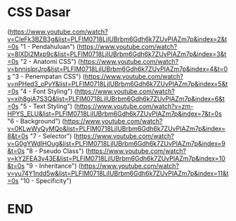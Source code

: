 # CSS Dasar
(https://www.youtube.com/watch?v=CleFk3BZB3g&list=PLFIM0718LjIUBrbm6Gdh6k7ZUvPIAZm7p&index=2&t=0s "1 - Pendahuluan")
(https://www.youtube.com/watch?v=8lXDi2Mxp9c&list=PLFIM0718LjIUBrbm6Gdh6k7ZUvPIAZm7p&index=3&t=0s "2 - Anatomi CSS")
(https://www.youtube.com/watch?v=bnnislprJro&list=PLFIM0718LjIUBrbm6Gdh6k7ZUvPIAZm7p&index=4&t=0s "3 - Penempatan CSS")
(https://www.youtube.com/watch?v=nPHed3_oPvY&list=PLFIM0718LjIUBrbm6Gdh6k7ZUvPIAZm7p&index=5&t=0s "4 - Font Styling")
(https://www.youtube.com/watch?v=xih8giA7S3Q&list=PLFIM0718LjIUBrbm6Gdh6k7ZUvPIAZm7p&index=6&t=0s "5 - Text Styling")
(https://www.youtube.com/watch?v=zm-HPYS_ELU&list=PLFIM0718LjIUBrbm6Gdh6k7ZUvPIAZm7p&index=7&t=0s "6 - Background")
(https://www.youtube.com/watch?v=0KLwWyQyMQo&list=PLFIM0718LjIUBrbm6Gdh6k7ZUvPIAZm7p&index=8&t=0s "7 - Selector")
(https://www.youtube.com/watch?v=G0gYWdIHOug&list=PLFIM0718LjIUBrbm6Gdh6k7ZUvPIAZm7p&index=9&t=0s "8 - Pseudo Class")
(https://www.youtube.com/watch?v=kY2FEA3y43E&list=PLFIM0718LjIUBrbm6Gdh6k7ZUvPIAZm7p&index=10&t=0s "9 - Inheritance")
(https://www.youtube.com/watch?v=yu74Y1ndd5w&list=PLFIM0718LjIUBrbm6Gdh6k7ZUvPIAZm7p&index=11&t=0s "10 - Specificity")
# END
